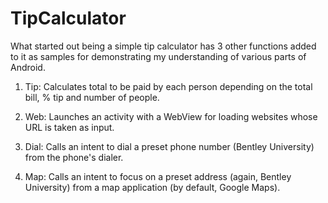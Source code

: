 TipCalculator
=============
What started out being a simple tip calculator has 3 other functions added to it as samples for demonstrating my understanding of various parts of Android. 

1. Tip: Calculates total to be paid by each person depending on the total bill, % tip and number of people.

2. Web: Launches an activity with a WebView for loading websites whose URL is taken as input.

3. Dial: Calls an intent to dial a preset phone number (Bentley University) from the phone's dialer.

4. Map: Calls an intent to focus on a preset address (again, Bentley University) from a map application (by default, Google Maps).
